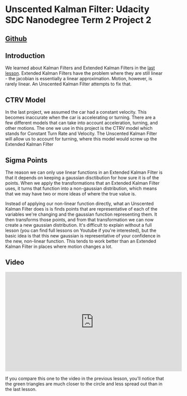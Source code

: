 # Unscented Kalman Filter: Udacity SDC Nanodegree Term 2 Project 2
## [Github](https://github.com/jaredjxyz/CarND-Unscented-Kalman-Filter)

## Introduction

We learned about Kalman Filters and Extended Kalman Filters in the [last lesson](http://ghost.jaredj.xyz/extended-kalman-filter-udacity-sdc-nanodegree-term-2-project-1/). Extended Kalman Filters have the problem where they are still linear - the jacobian is essentially a linear approximation. Motion, however, is rarely linear. An Unscented Kalman Filter attempts to fix that.

## CTRV Model

In the last project, we assumed the car had a constant velocity. This becomes inaccurate when the car is accelerating or turning. There are a few different models that can take into account acceleration, turning, and other motions. The one we use in this project is the CTRV model which stands for Constant Turn Rate and Velocity. The Unscented Kalman Filter will allow us to account for turning, where this model would screw up the Extended Kalman Filter

## Sigma Points

The reason we can only use linear functions in an Extended Kalman Filter is that it depends on keeping a gaussian disctibution for how sure it is of the points. When we apply the transformations that an Extended Kalman Filter uses, it turns that function into a non-gaussian distribution, which means that we may have two or more ideas of where the true value is.

Instead of applying our non-linear function directly, what an Unscented Kalman Filter does is is finds points that are representative of each of the variables we're changing and the gaussian function representing them. It then transforms those points, and from that transformation we can now create a new gaussian distribution. It's difficult to explain without a full lesson (you can find full lessons on Youtube if you're interested), but the basic idea is that this new gaussian is representative of your confidence in the new, non-linear function. This tends to work better than an Extended Kalman Filter in places where motion changes a lot.

## Video
<iframe width="560" height="315" src="https://www.youtube.com/embed/L8rUOcP5imE" frameborder="0" gesture="media" allow="encrypted-media" allowfullscreen></iframe>

If you compare this one to the video in the previous lesson, you'll notice that the green triangles are much closer to the circle and less spread out than in the last lesson.
